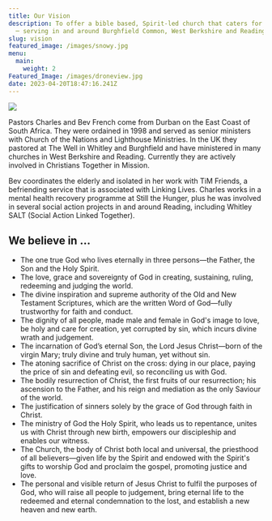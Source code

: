 ```yaml
---
title: Our Vision
description: To offer a bible based, Spirit-led church that caters for all ages
  ─ serving in and around Burghfield Common, West Berkshire and Reading.
slug: vision
featured_image: /images/snowy.jpg
menu:
  main:
    weight: 2
Featured_Image: /images/droneview.jpg
date: 2023-04-20T18:47:16.241Z
---
```

![](/images/charlesbevdinner.jpg)

Pastors Charles and Bev French come from Durban on the East Coast of South Africa. They were ordained in 1998 and served as senior ministers with Church of the Nations and Lighthouse Ministries. In the UK they pastored at The Well in Whitley and Burghfield and have ministered in many churches in West Berkshire and Reading. Currently they are actively involved in Christians Together in Mission.

Bev coordinates the elderly and isolated in her work with TiM Friends, a befriending service that is associated with Linking Lives. Charles works in a mental health recovery programme at Still the Hunger, plus he was involved in several social action projects in and around Reading, including Whitley SALT (Social Action Linked Together).

## We believe in ...

* The one true God who lives eternally in three persons—the Father, the Son and the Holy Spirit.
* The love, grace and sovereignty of God in creating, sustaining, ruling, redeeming and judging the world.
* The divine inspiration and supreme authority of the Old and New Testament Scriptures, which are the written Word of God—fully trustworthy for faith and conduct.
* The dignity of all people, made male and female in God's image to love, be holy and care for creation, yet corrupted by sin, which incurs divine wrath and judgement.
* The incarnation of God’s eternal Son, the Lord Jesus Christ—born of the virgin Mary; truly divine and truly human, yet without sin.
* The atoning sacrifice of Christ on the cross: dying in our place, paying the price of sin and defeating evil, so reconciling us with God.
* The bodily resurrection of Christ, the first fruits of our resurrection; his ascension to the Father, and his reign and mediation as the only Saviour of the world.
* The justification of sinners solely by the grace of God through faith in Christ.
* The ministry of God the Holy Spirit, who leads us to repentance, unites us with Christ through new birth, empowers our discipleship and enables our witness.
* The Church, the body of Christ both local and universal, the priesthood of all believers—given life by the Spirit and endowed with the Spirit's gifts to worship God and proclaim the gospel, promoting justice and love.
* The personal and visible return of Jesus Christ to fulfil the purposes of God, who will raise all people to judgement, bring eternal life to the redeemed and eternal condemnation to the lost, and establish a new heaven and new earth.